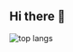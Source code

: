## Hi there 👋

<img alt="top langs" src="https://github-readme-stats.vercel.app/api/top-langs/?username=uarlley&layout=donut"/>

